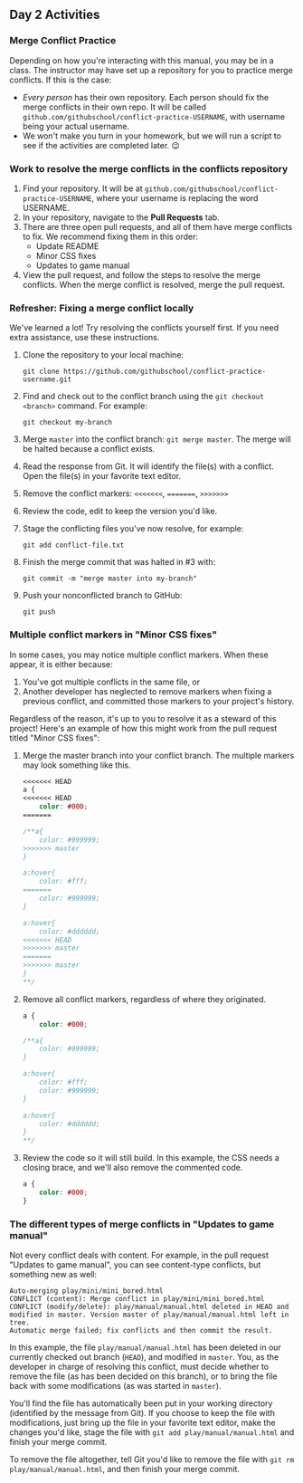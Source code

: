## Day 2 Activities

### Merge Conflict Practice

Depending on how you're interacting with this manual, you may be in a class. The instructor may have set up a repository for you to practice merge conflicts. If this is the case:

- _Every person_ has their own repository. Each person should fix the merge conflicts in their own repo. It will be called `github.com/githubschool/conflict-practice-USERNAME`, with username being your actual username.
- We won't make you turn in your homework, but we will run a script to see if the activities are completed later. :wink:

### Work to resolve the merge conflicts in the conflicts repository

1. Find your repository. It will be at `github.com/githubschool/conflict-practice-USERNAME`, where your username is replacing the word USERNAME.
1. In your repository, navigate to the **Pull Requests** tab.
1. There are three open pull requests, and all of them have merge conflicts to fix. We recommend fixing them in this order:
    - Update README
    - Minor CSS fixes
    - Updates to game manual
1. View the pull request, and follow the steps to resolve the merge conflicts. When the merge conflict is resolved, merge the pull request.

### Refresher: Fixing a merge conflict locally

We've learned a lot! Try resolving the conflicts yourself first. If you need extra assistance, use these instructions.

1. Clone the repository to your local machine:

    `git clone https://github.com/githubschool/conflict-practice-username.git`

1. Find and check out to the conflict branch using the `git checkout <branch>` command. For example:

    `git checkout my-branch`

1. Merge `master` into the conflict branch: `git merge master`. The merge will be halted because a conflict exists.
1. Read the response from Git. It will identify the file(s) with a conflict. Open the file(s) in your favorite text editor.
1. Remove the conflict markers: `<<<<<<<`, `=======`, `>>>>>>>`
1. Review the code, edit to keep the version you'd like.
1. Stage the conflicting files you've now resolve, for example:

    `git add conflict-file.txt`

1. Finish the merge commit that was halted in #3 with:

    `git commit -m "merge master into my-branch"`

1. Push your nonconflicted branch to GitHub:

    `git push`

### Multiple conflict markers in "Minor CSS fixes"

In some cases, you may notice multiple conflict markers. When these appear, it is either because:

1. You've got multiple conflicts in the same file, or
1. Another developer has neglected to remove markers when fixing a previous conflict, and committed those markers to your project's history.

Regardless of the reason, it's up to you to resolve it as a steward of this project! Here's an example of how this might work from the pull request titled "Minor CSS fixes":

1. Merge the master branch into your conflict branch. The multiple markers may look something like this.

    ```css
    <<<<<<< HEAD
    a {
    <<<<<<< HEAD
        color: #000;
    =======

    /**a{
        color: #999999;
    >>>>>>> master
    }

    a:hover{
        color: #fff;
    =======
        color: #999999;
    }

    a:hover{
        color: #dddddd;
    <<<<<<< HEAD
    >>>>>>> master
    =======
    >>>>>>> master
    }
    **/
    ```

1. Remove all conflict markers, regardless of where they originated.

    ```css
    a {
        color: #000;

    /**a{
        color: #999999;
    }

    a:hover{
        color: #fff;
        color: #999999;
    }

    a:hover{
        color: #dddddd;
    }
    **/
    ```

1. Review the code so it will still build. In this example, the CSS needs a closing brace, and we'll also remove the commented code.

    ```css
    a {
        color: #000;
    }
    ```

### The different types of merge conflicts in "Updates to game manual"

Not every conflict deals with content. For example, in the pull request "Updates to game manual", you can see content-type conflicts, but something new as well:

```shell
Auto-merging play/mini/mini_bored.html
CONFLICT (content): Merge conflict in play/mini/mini_bored.html
CONFLICT (modify/delete): play/manual/manual.html deleted in HEAD and modified in master. Version master of play/manual/manual.html left in tree.
Automatic merge failed; fix conflicts and then commit the result.
```

In this example, the file `play/manual/manual.html` has been deleted in our currently checked out branch (`HEAD`), and modified in `master`. You, as the developer in charge of resolving this conflict, must decide whether to remove the file (as has been decided on this branch), or to bring the file back with some modifications (as was started in `master`).

You'll find the file has automatically been put in your working directory (identified by the message from Git). If you choose to keep the file with modifications, just bring up the file in your favorite text editor, make the changes you'd like, stage the file with `git add play/manual/manual.html` and finish your merge commit.

To remove the file altogether, tell Git you'd like to remove the file with `git rm play/manual/manual.html`, and then finish your merge commit.
